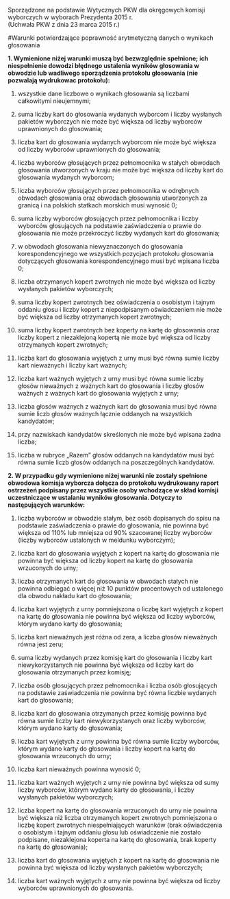 Sporządzone na podstawie Wytycznych PKW dla okręgowych komisji wyborczych w wyborach Prezydenta 2015 r.  
(Uchwała PKW z dnia 23 marca 2015 r.)

#Warunki potwierdzające poprawność arytmetyczną danych o wynikach głosowania  

**1.	Wymienione niżej warunki muszą być bezwzględnie spełnione; ich niespełnienie dowodzi błędnego ustalenia wyników głosowania w obwodzie lub wadliwego sporządzenia protokołu głosowania (nie pozwalają wydrukowac protokołu):**  

1)	wszystkie dane liczbowe o wynikach głosowania są liczbami całkowitymi nieujemnymi;  

2)	suma liczby kart do głosowania wydanych wyborcom i liczby wysłanych pakietów wyborczych nie może być większa od liczby wyborców uprawnionych do głosowania;  

3)	liczba kart do głosowania wydanych wyborcom nie może być większa od liczby wyborców uprawnionych do głosowania;  

4)	liczba wyborców głosujących przez pełnomocnika w stałych obwodach głosowania utworzonych w kraju nie może być większa od 
liczby kart do głosowania wydanych wyborcom;  

5)	liczba wyborców głosujących przez pełnomocnika w odrębnych obwodach głosowania oraz obwodach głosowania utworzonych za granicą i na polskich statkach morskich musi wynosić 0;  

6)	suma liczby wyborców głosujących przez pełnomocnika i liczby wyborców głosujących na podstawie zaświadczenia o prawie do głosowania nie może przekroczyć liczby wydanych kart do głosowania;  

7)	w obwodach głosowania niewyznaczonych do głosowania korespondencyjnego we wszystkich pozycjach protokołu głosowania dotyczących głosowania korespondencyjnego musi być wpisana liczba 0;  

8)	liczba otrzymanych kopert zwrotnych nie może być większa od liczby wysłanych pakietów wyborczych;  

9)	suma liczby kopert zwrotnych bez oświadczenia o osobistym i tajnym oddaniu głosu i liczby kopert z niepodpisanym oświadczeniem nie może być większa od liczby otrzymanych kopert zwrotnych;  

10)	suma liczby kopert zwrotnych bez koperty na kartę do głosowania oraz liczby kopert z niezaklejoną kopertą nie może być większa od liczby otrzymanych kopert zwrotnych;  

11)	liczba kart do głosowania wyjętych z urny musi być równa sumie liczby kart nieważnych i liczby kart ważnych;  

12)	liczba kart ważnych wyjętych z urny musi być równa sumie liczby głosów nieważnych z ważnych kart do głosowania i liczby głosów ważnych z ważnych kart do głosowania wyjętych z urny;  

13)	liczba głosów ważnych z ważnych kart do głosowania musi być równa sumie liczb głosów ważnych łącznie oddanych na wszystkich kandydatów;  

14)	przy nazwiskach kandydatów skreślonych nie może być wpisana żadna liczba;  

15)	liczba w rubryce „Razem” głosów oddanych na kandydatów musi być równa sumie liczb głosów oddanych na poszczególnych kandydatów.  

**2.	W przypadku gdy wymienione niżej warunki nie zostały spełnione obwodowa komisja wyborcza dołącza do protokołu wydrukowany raport ostrzeżeń podpisany przez wszystkie osoby wchodzące w skład komisji uczestniczące w ustalaniu wyników głosowania. Dotyczy to następujących warunków:**  

1)	liczba wyborców w obwodzie stałym, bez osób dopisanych do spisu na podstawie zaświadczenia o prawie do głosowania, nie powinna być większa od 110% lub mniejsza od 90% szacowanej liczby wyborców (liczby wyborców ustalonych w meldunku wyborczym);  

2)	liczba kart do głosowania wyjętych z kopert na kartę do głosowania nie powinna być większa od liczby kopert na kartę do głosowania wrzuconych do urny;  

3)	liczba otrzymanych kart do głosowania w obwodach stałych nie powinna odbiegać o więcej niż 10 punktów procentowych od ustalonego dla obwodu nakładu kart do głosowania;  

4)	liczba kart wyjętych z urny pomniejszona o liczbę kart wyjętych z kopert na kartę do głosowania nie powinna być większa od liczby wyborców, którym wydano karty do głosowania;  

5)	liczba kart nieważnych jest różna od zera, a liczba głosów nieważnych równa jest zeru;  

6)	suma liczby wydanych przez komisję kart do głosowania i liczby kart niewykorzystanych nie powinna być większa od liczby kart do głosowania otrzymanych przez komisję;  

7)	liczba osób głosujących przez pełnomocnika i liczba osób głosujących na podstawie zaświadczenia nie powinna być równa liczbie wydanych kart do głosowania;  

8)	liczba kart do głosowania otrzymanych przez komisję powinna być równa sumie liczby kart niewykorzystanych oraz liczby wyborców, którym wydano karty do głosowania;  

9)	liczba kart wyjętych z urny powinna być równa sumie liczby wyborców, którym wydano karty do głosowania i liczby kopert na kartę do głosowania wrzuconych do urny;  

10)	liczba kart nieważnych powinna wynosić 0;  

11)	liczba kart ważnych wyjętych z urny nie powinna być większa od sumy liczby wyborców, którym wydano karty do głosowania, i liczby wysłanych pakietów wyborczych;  

12)	liczba kopert na kartę do głosowania wrzuconych do urny nie powinna być większa niż liczba otrzymanych kopert zwrotnych pomniejszona o liczbę kopert zwrotnych niespełniających warunków (brak oświadczenia o osobistym i tajnym oddaniu głosu lub oświadczenie nie zostało podpisane, niezaklejona koperta na kartę do głosowania, brak koperty na kartę do głosowania);  

13)	liczba kart do głosowania wyjętych z kopert na kartę do głosowania nie powinna być większa od liczby wysłanych pakietów wyborczych;  

14)	liczba kart ważnych wyjętych z urny nie powinna być większa od liczby wyborców uprawnionych do głosowania.  


